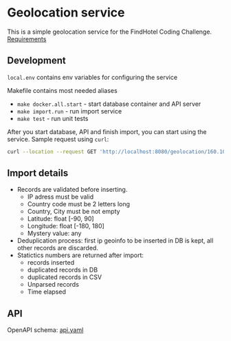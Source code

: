 # Geolocation service

This is a simple geolocation service for the FindHotel Coding Challenge. [Requirements](task/README.md)

## Development

`local.env` contains env variables for configuring the service

Makefile contains most needed aliases

* `make docker.all.start` - start database container and API server
* `make import.run` - run import service
* `make test` - run unit tests

After you start database, API and finish import, you can start using the service. Sample request using `curl`:

```bash
curl --location --request GET 'http://localhost:8080/geolocation/160.103.7.140'
```

## Import details

* Records are validated before inserting.
    * IP adress must be valid
    * Country code must be 2 letters long
    * Country, City must be not empty
    * Latitude: float [-90, 90]
    * Longitude: float [-180, 180]
    * Mystery value: any
* Deduplication process: first ip geoinfo to be inserted in DB is kept, all other records are discarded.
* Statictics numbers are returned after import:
    * records inserted
    * duplicated records in DB
    * duplicated records in CSV
    * Unparsed records
    * Time elapsed

## API

OpenAPI schema: [api.yaml](./api.yaml)
